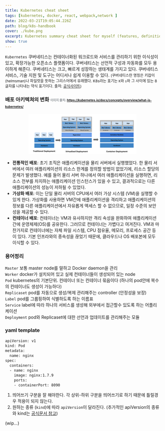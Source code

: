 ```yaml
---
title: Kubernetes cheat sheet 
tags: [kubernetes, docker, react, webpack,network ]
date: 2022-03-21T19:05:44.226Z
path: blog/k8s-handbook
cover: ./kube.png
excerpt: Kubernetes summary cheat sheet for myself︎ (features, definitions, commands and etc)
show: true
---
```


`Kubernetes` 쿠버네티스는 컨테이너화된 워크로드와 서비스를 관리하기 위한 이식성이 있고, 확장가능한 오픈소스 플랫폼이다. 쿠버네티스는 선언적 구성과 자동화를 모두 용이하게 해준다. 쿠버네티스는 크고, 빠르게 성장하는 생태계를 가지고 있다. 쿠버네티스 서비스, 기술 지원 및 도구는 어디서나 쉽게 이용할 수 있다.
<span style="font-size: 12px;">(쿠버네티스란 명칭은 키잡이(helmsman)나 파일럿을 뜻하는 그리스어에서 유래했다. K8s라는 표기는 `K`와 `s`와 그 사이에 있는 8글자를 나타내는 약식 표기이다. 출처: <a href='https://kubernetes.io/docs/concepts/overview/what-is-kubernetes/' target='_blank' rel='noopener noreferer'>공식사이트</a>)</span>

### 배포 아키텍쳐의 변화 <span style="font-size:10px;color:#8b9196">이미지 출처: https://kubernetes.io/docs/concepts/overview/what-is-kubernetes/</span> 
<div style="width: 70%;margin-bottom: 15px; margin-left:auto; margin-right: auto;">
  <img src="./deploy.png"/>
  
</div>

- **전통적인 배포**: 초기 조직은 애플리케이션을 물리 서버에서 실행했었다. 한 물리 서버에서 여러 애플리케이션의 리소스 한계를 정의할 방법이 없었기에, 리소스 할당의 문제가 발생했다. 예를 들어 물리 서버 하나에서 여러 애플리케이션을 실행하면, 리소스 전부를 차지하는 애플리케이션 인스턴스가 있을 수 있고, 결과적으로는 다른 애플리케이션의 성능이 저하될 수 있었다.
- **가상화 배포**: 이는 단일 물리 서버의 CPU에서 여러 가상 시스템 (VM)을 실행할 수 있게 한다. 가상화를 사용하면 VM간에 애플리케이션을 격리하고 애플리케이션의 정보를 다른 애플리케이션에서 자유롭게 액세스 할 수 없으므로, 일정 수준의 보안성을 제공할 수 있다.   
- **컨테이너 배포**: 컨테이너는 VM과 유사하지만 격리 속성을 완화하여 애플리케이션 간에 운영체제(OS)를 공유한다. 그러므로 컨테이너는 가볍다고 여겨진다. VM과 마찬가지로 컨테이너에는 자체 파일 시스템, CPU 점유율, 메모리, 프로세스 공간 등이 있다. 기본 인프라와의 종속성을 끊었기 때문에, 클라우드나 OS 배포본에 모두 이식할 수 있다.

### 용어정리
`Master` 보통 master node를 말하고 Docker daemon을 관리   
`Worker` docker가 설치되어 있고 실제 컨테이너들이 생성되어 있는 node  
`Pod` kubernetes의 기본단위. 컨테이너 또는 컨테이너 묶음이다 (하나의 pod안에 복수의 컨테이너도 생성이 가능하다)  
`Replicaset` pod를 자동으로 생성/복제 관리해주는 controller (안정성을 보장)    
`Label` pod를 그룹핑하여 식별하도록 하는 이름표  
`Service` label에 따라 하나의 서비스를 생성해 외부에서 접근할수 있도록 하는 어플리케이션  
`Deployment` pod와 Replicaset에 대한 선언과 업데이트를 관리해주는 모듈  

### yaml template

```
apiVersion: v1
kind: Pod
metadata:
  name: nginx
spec:
  containers:
  - name: nginx
    image: nginx:1.7.9
    ports:
    - containerPort: 8090
```
1. 띄어쓰기 구분을 잘 해야한다. 각 상위-하위 구분을 띄어쓰기로 하기 때문에 틀릴경우 적용이 되지 않는다.
2. 원하는 종류 (`kind`)에 따라 `apiVersion`이 달라진다. (추가적인 apiVersion의 종류와 kind는 <a href='https://kubernetes.io/docs/reference/generated/kubernetes-api/v1.23/#-strong-api-overview-strong-' target='_blank' rel='noopener noreferer'>공식문서 참고</a>)

(wip...)
